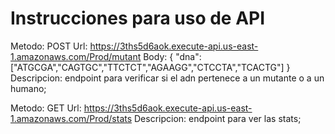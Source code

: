 # Instrucciones para uso de API

Metodo: POST
Url: https://3ths5d6aok.execute-api.us-east-1.amazonaws.com/Prod/mutant
Body: {
"dna": ["ATGCGA","CAGTGC","TTCTCT","AGAAGG","CTCCTA","TCACTG"]
}
Descripcion: endpoint para verificar si el adn pertenece a un mutante o a un humano;

Metodo: GET
Url: https://3ths5d6aok.execute-api.us-east-1.amazonaws.com/Prod/stats
Descripcion: endpoint para ver las stats;
